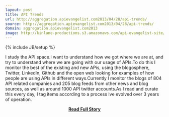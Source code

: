 ```yaml
---
layout: post
title: API Trends
url: http://aggregation.apievangelist.com2013/04/28/api-trends/
source: http://aggregation.apievangelist.com2013/04/28/api-trends/
domain: aggregation.apievangelist.com2013
image: http://kinlane-productions.s3.amazonaws.com/api-evangelist-site/blog/trends.jpg
---
```

{% include JB/setup %}<p>I study the API space.I want to understand how we got where we are at, and try to understand where we are going with our usage of APIs.To do this I monitor the best of the existing and new APis, using the blogosphere, Twitter, LinkedIn, Github and the open web looking for examples of how people are using APIs in different ways.Currently I monitor the blogs of 804 API related companies and 205 blog feeds from other news and blog sources, as well as around 1000 API twitter accounts.As I read and curate this every day, I tag items according to a process Ive evolved over 3 years of operation.</p>
<center><p><a href="http://aggregation.apievangelist.com2013/04/28/api-trends/" style='padding:25px; font-sze:18px; font-weight: bold;'>Read Full Story</a></p></center>
